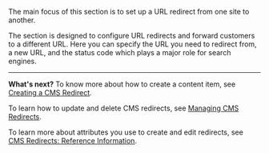 The main focus of this section is to set up a URL redirect from one site to another. 

The section is designed to configure URL redirects and forward customers to a different URL. Here you can specify the URL you need to redirect from, a new URL, and the status code which plays a major role for search engines.
***
**What's next?**
To know more about how to create a content item, see [Creating a CMS Redirect](https://documentation.spryker.com/docs/en/en/creating-cms-redirects).

To learn how to update and delete CMS redirects, see [Managing CMS Redirects](https://documentation.spryker.com/docs/en/en/editing-cms-redirects).

To learn more about attributes you use to create and edit redirects, see [CMS Redirects: Reference Information](https://documentation.spryker.com/docs/en/en/cms-redirects-references).